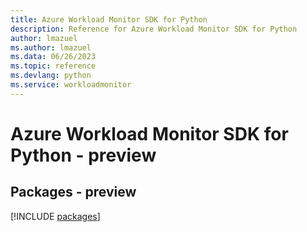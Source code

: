 ```yaml
---
title: Azure Workload Monitor SDK for Python
description: Reference for Azure Workload Monitor SDK for Python
author: lmazuel
ms.author: lmazuel
ms.data: 06/26/2023
ms.topic: reference
ms.devlang: python
ms.service: workloadmonitor
---
```

# Azure Workload Monitor SDK for Python - preview
## Packages - preview
[!INCLUDE [packages](workload-monitor-index.md)]